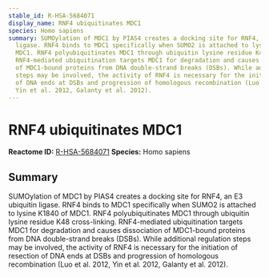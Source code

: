```yaml
---
stable_id: R-HSA-5684071
display_name: RNF4 ubiquitinates MDC1
species: Homo sapiens
summary: SUMOylation of MDC1 by PIAS4 creates a docking site for RNF4, an E3 ubiquitin
  ligase. RNF4 binds to MDC1 specifically when SUMO2 is attached to lysine K1840 of
  MDC1. RNF4 polyubiquitinates MDC1 through ubiquitin lysine residue K48 cross-linking.
  RNF4-mediated ubiquitination targets MDC1 for degradation and causes dissociation
  of MDC1-bound proteins from DNA double-strand breaks (DSBs). While additional regulation
  steps may be involved, the activity of RNF4 is necessary for the initiation of resection
  of DNA ends at DSBs and progression of homologous recombination (Luo et al. 2012,
  Yin et al. 2012, Galanty et al. 2012).
---
```


# RNF4 ubiquitinates MDC1
**Reactome ID:** [R-HSA-5684071](https://reactome.org/content/detail/R-HSA-5684071)
**Species:** Homo sapiens

## Summary

SUMOylation of MDC1 by PIAS4 creates a docking site for RNF4, an E3 ubiquitin ligase. RNF4 binds to MDC1 specifically when SUMO2 is attached to lysine K1840 of MDC1. RNF4 polyubiquitinates MDC1 through ubiquitin lysine residue K48 cross-linking. RNF4-mediated ubiquitination targets MDC1 for degradation and causes dissociation of MDC1-bound proteins from DNA double-strand breaks (DSBs). While additional regulation steps may be involved, the activity of RNF4 is necessary for the initiation of resection of DNA ends at DSBs and progression of homologous recombination (Luo et al. 2012, Yin et al. 2012, Galanty et al. 2012).

